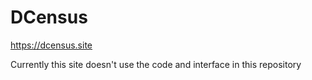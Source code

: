 # DCensus
https://dcensus.site

Currently this site doesn't use the code and interface in this repository
